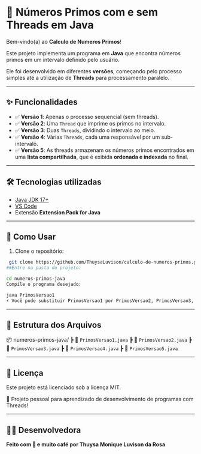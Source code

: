 # 🔢 Números Primos com e sem Threads em Java

Bem-vindo(a) ao **Calculo de Numeros Primos**!

Este projeto implementa um programa em **Java** que encontra números primos em um intervalo definido pelo usuário.  

Ele foi desenvolvido em diferentes **versões**, começando pelo processo simples até a utilização de **Threads** para processamento paralelo.

---

## ✨ Funcionalidades

- ✅ **Versão 1**: Apenas o processo sequencial (sem threads).  
- ✅ **Versão 2**: Uma `Thread` que imprime os primos no intervalo.  
- ✅ **Versão 3**: Duas `Threads`, dividindo o intervalo ao meio.  
- ✅ **Versão 4**: Várias `Threads`, cada uma responsável por um sub-intervalo.  
- ✅ **Versão 5**: As threads armazenam os números primos encontrados em uma **lista compartilhada**, que é exibida **ordenada e indexada** no final.

---

## 🛠️ Tecnologias utilizadas

- [Java JDK 17+](https://adoptium.net/)  
- [VS Code](https://code.visualstudio.com/)  
- Extensão **Extension Pack for Java**  

---

## 🚀 Como Usar

1. Clone o repositório:

```bash
 git clone https://github.com/ThuysaLuvison/calculo-de-numeros-primos.git
##Entre na pasta do projeto:

cd numeros-primos-java
Compile o programa desejado:

java PrimosVersao1
⚡ Você pode substituir PrimosVersao1 por PrimosVersao2, PrimosVersao3, etc.
```
---

## 📂 Estrutura dos Arquivos

📦 numeros-primos-java/
┣ 📜 `PrimosVersao1.java`
┣ 📜 `PrimosVersao2.java`
┣ 📜 `PrimosVersao3.java`
┣ 📜 `PrimosVersao4.java`
┣ 📜 `PrimosVersao5.java`

---

## 📄 Licença

Este projeto está licenciado sob a licença MIT.

💼 Projeto pessoal para aprendizado de desenvolvimento de programas com Threads!
 
---

## 👩‍💻 Desenvolvedora

**Feito com 💜 e muito café por Thuysa Monique Luvison da Rosa**

